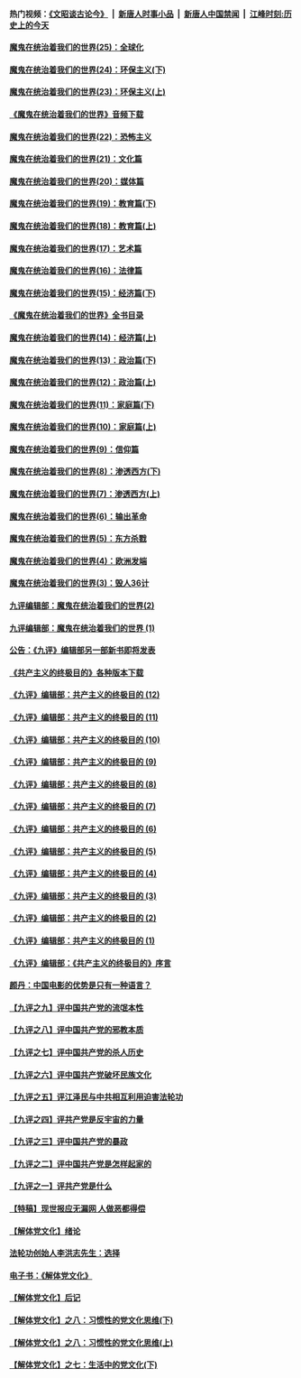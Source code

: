 #### 热门视频：[《文昭谈古论今》](https://github.com/gfw-breaker/wenzhao/blob/master/README.md?t=11062133) &nbsp;|&nbsp; [新唐人时事小品](https://github.com/gfw-breaker/ntdtv-comedy/blob/master/README.md?t=11062133) &nbsp;|&nbsp; [新唐人中国禁闻](https://github.com/gfw-breaker/ntdtv-news/blob/master/README.md?t=11062133) &nbsp;|&nbsp; [江峰时刻:历史上的今天](https://github.com/gfw-breaker/today-in-history/blob/master/README.md?t=11062133) 

#### [魔鬼在统治着我们的世界(25)：全球化](../pages/nsc422/n10788205.md?t=11062133) 

#### [魔鬼在统治着我们的世界(24)：环保主义(下)](../pages/nsc422/n10695307.md?t=11062133) 

#### [魔鬼在统治着我们的世界(23)：环保主义(上)](../pages/nsc422/n10688613.md?t=11062133) 

#### [《魔鬼在统治着我们的世界》音频下载](../pages/nsc422/n10635553.md?t=11062133) 

#### [魔鬼在统治着我们的世界(22)：恐怖主义](../pages/nsc422/n10614727.md?t=11062133) 

#### [魔鬼在统治着我们的世界(21)：文化篇](../pages/nsc422/n10597706.md?t=11062133) 

#### [魔鬼在统治着我们的世界(20)：媒体篇](../pages/nsc422/n10586579.md?t=11062133) 

#### [魔鬼在统治着我们的世界(19)：教育篇(下)](../pages/nsc422/n10564808.md?t=11062133) 

#### [魔鬼在统治着我们的世界(18)：教育篇(上)](../pages/nsc422/n10526970.md?t=11062133) 

#### [魔鬼在统治着我们的世界(17)：艺术篇](../pages/nsc422/n10499093.md?t=11062133) 

#### [魔鬼在统治着我们的世界(16)：法律篇](../pages/nsc422/n10485969.md?t=11062133) 

#### [魔鬼在统治着我们的世界(15)：经济篇(下)](../pages/nsc422/n10469975.md?t=11062133) 

#### [《魔鬼在统治着我们的世界》全书目录](../pages/nsc422/n10464261.md?t=11062133) 

#### [魔鬼在统治着我们的世界(14)：经济篇(上)](../pages/nsc422/n10457370.md?t=11062133) 

#### [魔鬼在统治着我们的世界(13)：政治篇(下)](../pages/nsc422/n10448270.md?t=11062133) 

#### [魔鬼在统治着我们的世界(12)：政治篇(上)](../pages/nsc422/n10444576.md?t=11062133) 

#### [魔鬼在统治着我们的世界(11)：家庭篇(下)](../pages/nsc422/n10440961.md?t=11062133) 

#### [魔鬼在统治着我们的世界(10)：家庭篇(上)](../pages/nsc422/n10435448.md?t=11062133) 

#### [魔鬼在统治着我们的世界(9)：信仰篇](../pages/nsc422/n10432159.md?t=11062133) 

#### [魔鬼在统治着我们的世界(8)：渗透西方(下)](../pages/nsc422/n10429603.md?t=11062133) 

#### [魔鬼在统治着我们的世界(7)：渗透西方(上)](../pages/nsc422/n10426013.md?t=11062133) 

#### [魔鬼在统治着我们的世界(6)：输出革命](../pages/nsc422/n10421536.md?t=11062133) 

#### [魔鬼在统治着我们的世界(5)：东方杀戮](../pages/nsc422/n10417707.md?t=11062133) 

#### [魔鬼在统治着我们的世界(4)：欧洲发端](../pages/nsc422/n10414890.md?t=11062133) 

#### [魔鬼在统治着我们的世界(3)：毁人36计](../pages/nsc422/n10411583.md?t=11062133) 

#### [九评编辑部：魔鬼在统治着我们的世界(2)](../pages/nsc422/n10410036.md?t=11062133) 

#### [九评编辑部：魔鬼在统治着我们的世界 (1)](../pages/nsc422/n10406825.md?t=11062133) 

#### [公告：《九评》编辑部另一部新书即将发表](../pages/nsc422/n10405104.md?t=11062133) 

#### [《共产主义的终极目的》各种版本下载](../pages/nsc422/n10022138.md?t=11062133) 

#### [《九评》编辑部：共产主义的终极目的 (12)](../pages/nsc422/n9933272.md?t=11062133) 

#### [《九评》编辑部：共产主义的终极目的 (11)](../pages/nsc422/n9924973.md?t=11062133) 

#### [《九评》编辑部：共产主义的终极目的 (10)](../pages/nsc422/n9920883.md?t=11062133) 

#### [《九评》编辑部：共产主义的终极目的 (9)](../pages/nsc422/n9916363.md?t=11062133) 

#### [《九评》编辑部：共产主义的终极目的 (8)](../pages/nsc422/n9912488.md?t=11062133) 

#### [《九评》编辑部：共产主义的终极目的 (7)](../pages/nsc422/n9901176.md?t=11062133) 

#### [《九评》编辑部：共产主义的终极目的 (6)](../pages/nsc422/n9899359.md?t=11062133) 

#### [《九评》编辑部：共产主义的终极目的 (5)](../pages/nsc422/n9893174.md?t=11062133) 

#### [《九评》编辑部：共产主义的终极目的 (4)](../pages/nsc422/n9891246.md?t=11062133) 

#### [《九评》编辑部：共产主义的终极目的 (3)](../pages/nsc422/n9879879.md?t=11062133) 

#### [《九评》编辑部：共产主义的终极目的 (2)](../pages/nsc422/n9876205.md?t=11062133) 

#### [《九评》编辑部：共产主义的终极目的 (1)](../pages/nsc422/n9865857.md?t=11062133) 

#### [《九评》编辑部：《共产主义的终极目的》序言](../pages/nsc422/n9862666.md?t=11062133) 

#### [颜丹：中国电影的优势是只有一种语言？](../pages/nsc422/n9583062.md?t=11062133) 

#### [【九评之九】评中国共产党的流氓本性](../pages/nsc422/n737542.md?t=11062133) 

#### [【九评之八】评中国共产党的邪教本质](../pages/nsc422/n735942.md?t=11062133) 

#### [【九评之七】评中国共产党的杀人历史](../pages/nsc422/n733806.md?t=11062133) 

#### [【九评之六】评中国共产党破坏民族文化](../pages/nsc422/n731667.md?t=11062133) 

#### [【九评之五】评江泽民与中共相互利用迫害法轮功](../pages/nsc422/n730058.md?t=11062133) 

#### [【九评之四】评共产党是反宇宙的力量](../pages/nsc422/n727814.md?t=11062133) 

#### [【九评之三】评中国共产党的暴政](../pages/nsc422/n725597.md?t=11062133) 

#### [【九评之二】评中国共产党是怎样起家的](../pages/nsc422/n723946.md?t=11062133) 

#### [【九评之一】评共产党是什么](../pages/nsc422/n722529.md?t=11062133) 

#### [【特稿】现世报应无漏网 人做恶都得偿](../pages/nsc422/n4215167.md?t=11062133) 

#### [【解体党文化】绪论](../pages/nsc422/n1449356.md?t=11062133) 

#### [法轮功创始人李洪志先生：选择](../pages/nsc422/n3580738.md?t=11062133) 

#### [电子书：《解体党文化》](../pages/nsc422/n1573484.md?t=11062133) 

#### [【解体党文化】后记](../pages/nsc422/n1531999.md?t=11062133) 

#### [【解体党文化】之八：习惯性的党文化思维(下)](../pages/nsc422/n1526477.md?t=11062133) 

#### [【解体党文化】之八：习惯性的党文化思维(上)](../pages/nsc422/n1520631.md?t=11062133) 

#### [【解体党文化】之七：生活中的党文化(下)](../pages/nsc422/n1513446.md?t=11062133) 

